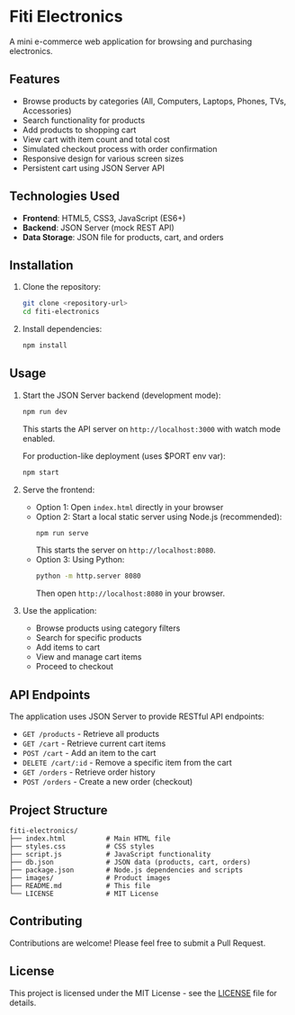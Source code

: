 # Fiti Electronics

A mini e-commerce web application for browsing and purchasing electronics.

## Features

- Browse products by categories (All, Computers, Laptops, Phones, TVs, Accessories)
- Search functionality for products
- Add products to shopping cart
- View cart with item count and total cost
- Simulated checkout process with order confirmation
- Responsive design for various screen sizes
- Persistent cart using JSON Server API

## Technologies Used

- **Frontend**: HTML5, CSS3, JavaScript (ES6+)
- **Backend**: JSON Server (mock REST API)
- **Data Storage**: JSON file for products, cart, and orders

## Installation

1. Clone the repository:
   ```bash
   git clone <repository-url>
   cd fiti-electronics
   ```

2. Install dependencies:
   ```bash
   npm install
   ```

## Usage

1. Start the JSON Server backend (development mode):
   ```bash
   npm run dev
   ```
   This starts the API server on `http://localhost:3000` with watch mode enabled.

   For production-like deployment (uses $PORT env var):
   ```bash
   npm start
   ```

2. Serve the frontend:
   - Option 1: Open `index.html` directly in your browser
   - Option 2: Start a local static server using Node.js (recommended):
     ```bash
     npm run serve
     ```
     This starts the server on `http://localhost:8080`.
   - Option 3: Using Python:
     ```bash
     python -m http.server 8080
     ```
     Then open `http://localhost:8080` in your browser.

3. Use the application:
   - Browse products using category filters
   - Search for specific products
   - Add items to cart
   - View and manage cart items
   - Proceed to checkout

## API Endpoints

The application uses JSON Server to provide RESTful API endpoints:

- `GET /products` - Retrieve all products
- `GET /cart` - Retrieve current cart items
- `POST /cart` - Add an item to the cart
- `DELETE /cart/:id` - Remove a specific item from the cart
- `GET /orders` - Retrieve order history
- `POST /orders` - Create a new order (checkout)

## Project Structure

```
fiti-electronics/
├── index.html          # Main HTML file
├── styles.css          # CSS styles
├── script.js           # JavaScript functionality
├── db.json             # JSON data (products, cart, orders)
├── package.json        # Node.js dependencies and scripts
├── images/             # Product images
├── README.md           # This file
└── LICENSE             # MIT License
```

## Contributing

Contributions are welcome! Please feel free to submit a Pull Request.

## License

This project is licensed under the MIT License - see the [LICENSE](LICENSE) file for details.
